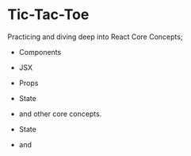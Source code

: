 # Tic-Tac-Toe

Practicing and diving deep into React Core Concepts; 
- Components
- JSX
- Props
- State
- and other core concepts.

- State
- and 




